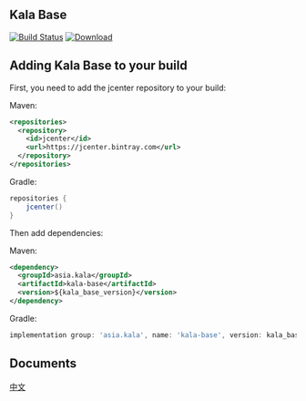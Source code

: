 ## Kala Base

[![Build Status](https://travis-ci.com/Glavo/kala-base.svg?branch=main)](https://travis-ci.com/Glavo/kala-base)
[ ![Download](https://api.bintray.com/packages/glavo/maven/kala-base/images/download.svg) ](https://bintray.com/glavo/maven/kala-base/_latestVersion)


## Adding Kala Base to your build

First, you need to add the jcenter repository to your build:

Maven: 
```xml
<repositories>
  <repository>
    <id>jcenter</id>
    <url>https://jcenter.bintray.com</url>
  </repository>
</repositories>
```

Gradle:
```groovy
repositories {
    jcenter()
}
```

Then add dependencies:

Maven:
```xml
<dependency>
  <groupId>asia.kala</groupId>
  <artifactId>kala-base</artifactId>
  <version>${kala_base_version}</version>
</dependency>
```

Gradle:
```groovy
implementation group: 'asia.kala', name: 'kala-base', version: kala_base_version
```

## Documents

[中文](docs/README_zh_CN.md)